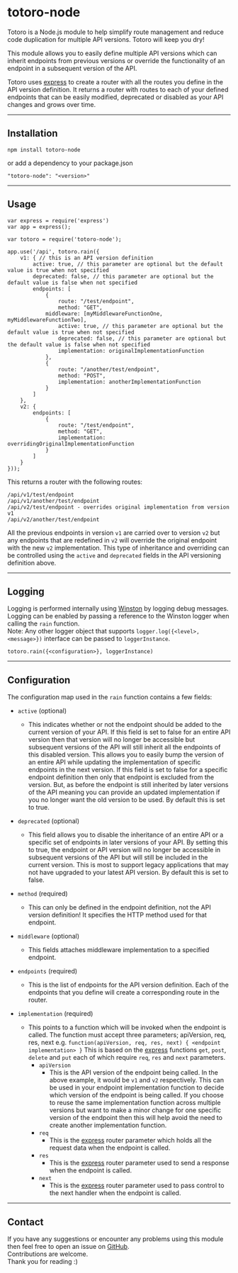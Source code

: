 # **totoro-node**



Totoro is a Node.js module to help simplify route management and reduce code duplication for multiple API versions. Totoro will keep you dry!

This module allows you to easily define multiple API versions which can inherit endpoints from previous versions or override the functionality of an endpoint in a subsequent version of the API.

Totoro uses [express](https://expressjs.com/) to create a router with all the routes you define in the API version definition. It returns a router with routes to each of your defined endpoints that can be easily modified, deprecated or disabled as your API changes and grows over time.

----------

## Installation  

    npm install totoro-node

or add a dependency to your package.json  

    "totoro-node": "<version>"


----------
## Usage  

    var express = require('express')
    var app = express();

    var totoro = require('totoro-node');

    app.use('/api', totoro.rain({
        v1: { // this is an API version definition
            active: true, // this parameter are optional but the default value is true when not specified
            deprecated: false, // this parameter are optional but the default value is false when not specified
            endpoints: [
                {
                    route: "/test/endpoint",
                    method: "GET",
		        middleware: [myMiddlewareFunctionOne, myMiddlewareFunctionTwo],
                    active: true, // this parameter are optional but the default value is true when not specified
                    deprecated: false, // this parameter are optional but the default value is false when not specified
                    implementation: originalImplementationFunction
                },
                {
                    route: "/another/test/endpoint",
                    method: "POST",
                    implementation: anotherImplementationFunction
                }
            ]
        },
        v2: {
            endpoints: [
                {
                    route: "/test/endpoint",
                    method: "GET",
                    implementation: overridingOriginalImplementationFunction
                }
            ]
        }
    }));

This returns a router with the following routes:

    /api/v1/test/endpoint
    /api/v1/another/test/endpoint
    /api/v2/test/endpoint - overrides original implementation from version v1
    /api/v2/another/test/endpoint

All the previous endpoints in version `v1` are carried over to version `v2` but any endpoints that are redefined in `v2` will override the original endpoint with the new `v2` implementation. This type of inheritance and overriding can be controlled using the `active` and `deprecated` fields in the API versioning definition above.

----------
## Logging  
Logging is performed internally using [Winston](https://www.npmjs.com/package/winston) by logging debug messages. Logging can be enabled by passing a reference to the Winston logger when calling the `rain` function.  
Note: Any other logger object that supports `logger.log({<level>, <message>})` interface can be passed to `loggerInstance`.

    totoro.rain({<configuration>}, loggerInstance)

----------
## Configuration  
The configuration map used in the `rain` function contains a few fields:   

 - `active` (optional)  
	 - This indicates whether or not the endpoint should be added to the current version of your API. If this field is set to false for an entire API version then that version will no longer be accessible but subsequent versions of the API will still inherit all the endpoints of this disabled version. This allows you to easily bump the version of an entire API while updating the implementation of specific endpoints in the next version.
     If this field is set to false for a specific endpoint definition then only that endpoint is excluded from the version. But, as before the endpoint is still inherited by later versions of the API meaning you can provide an updated implementation if you no longer want the old version to be used. By default this is set to true.

 - `deprecated` (optional)  
	 - This field allows you to disable the inheritance of an entire API or a specific set of endpoints in later versions of your API. By setting this to true, the endpoint or API version will no longer be accessible in subsequent versions of the API but will still be included in the current version. This is most to support legacy applications that may not have upgraded to your latest API version. By default this is set to false.

 - `method` (required)  
	- This can only be defined in the endpoint definition, not the API version definition! It specifies the HTTP method used for that endpoint.

- `middleware` (optional)  
	- This fields attaches middleware implementation to a specified endpoint.  

 - `endpoints` (required)  
	- This is the list of endpoints for the API version definition. Each of the endpoints that you define will create a corresponding route in the router.  

 - `implementation` (required)  
	- This points to a function which will be invoked when the endpoint is called. The function must accept three parameters; apiVersion, req, res, next e.g. `function(apiVersion, req, res, next) { <endpoint implementation> }` This is based on the [express](https://expressjs.com/en/guide/routing.html) functions `get`, `post`, `delete` and `put` each of which require `req`, `res` and `next` parameters.  
	    - `apiVersion`  
	        - This is the API version of the endpoint being called. In the above example, it would be `v1` and `v2` respectively. This can be used in your endpoint implementation function to decide which version of the endpoint is being called. If you choose to reuse the same implementation function across multiple versions but want to make a minor change for one specific version of the endpoint then this will help avoid the need to create another implementation function.
	    - `req`
		    - This is the [express](https://expressjs.com/en/guide/routing.html) router parameter which holds all the request data when the endpoint is called.
	    - `res`
		    - This is the [express](https://expressjs.com/en/guide/routing.html) router parameter used to send a response when the endpoint is called.
	    - `next`
		    - This is the [express](https://expressjs.com/en/guide/routing.html) router parameter used to pass control to the next handler when the endpoint is called.

----------
## Contact
If you have any suggestions or encounter any problems using this module then feel free to open an issue on [GitHub](https://github.com/VGJohn/totoro).  
Contributions are welcome.  
Thank you for reading :)

